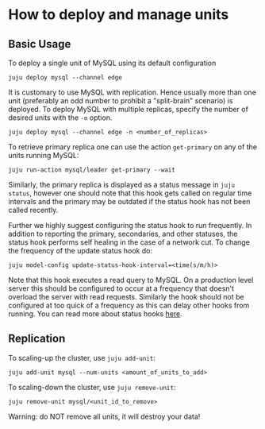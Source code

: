 # How to deploy and manage units

## Basic Usage

To deploy a single unit of MySQL using its default configuration
```shell
juju deploy mysql --channel edge
```

It is customary to use MySQL with replication. Hence usually more than one unit (preferably an odd number to prohibit a "split-brain" scenario) is deployed. To deploy MySQL with multiple replicas, specify the number of desired units with the `-n` option.
```shell
juju deploy mysql --channel edge -n <number_of_replicas>
```

To retrieve primary replica one can use the action `get-primary` on any of the units running MySQL:
```shell
juju run-action mysql/leader get-primary --wait
```

Similarly, the primary replica is displayed as a status message in `juju status`, however one should note that this hook gets called on regular time intervals and the primary may be outdated if the status hook has not been called recently.

Further we highly suggest configuring the status hook to run frequently. In addition to reporting the primary, secondaries, and other statuses, the status hook performs self healing in the case of a network cut. To change the frequency of the update status hook do:
```shell
juju model-config update-status-hook-interval=<time(s/m/h)>
```
Note that this hook executes a read query to MySQL. On a production level server this should be configured to occur at a frequency that doesn't overload the server with read requests. Similarly the hook should not be configured at too quick of a frequency as this can delay other hooks from running. You can read more about status hooks [here](https://juju.is/docs/sdk/update-status-event).

## Replication

To scaling-up the cluster, use `juju add-unit`:
```shell
juju add-unit mysql --num-units <amount_of_units_to_add>
```

To scaling-down the cluster, use `juju remove-unit`:
```shell
juju remove-unit mysql/<unit_id_to_remove>
```

Warning: do NOT remove all units, it will destroy your data!
